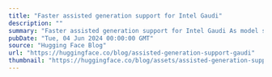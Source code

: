 ```yaml
---
title: "Faster assisted generation support for Intel Gaudi"
description: ""
summary: "Faster assisted generation support for Intel Gaudi As model sizes grow, Generative AI implementation..."
pubDate: "Tue, 04 Jun 2024 00:00:00 GMT"
source: "Hugging Face Blog"
url: "https://huggingface.co/blog/assisted-generation-support-gaudi"
thumbnail: "https://huggingface.co/blog/assets/assisted-generation-support-gaudi/thumbnail.png"
---
```



